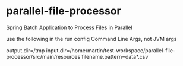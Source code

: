 # parallel-file-processor
Spring Batch Application to Process Files in Parallel 


use the following in the run config Command Line Args, not JVM args

output.dir=/tmp 
input.dir=/home/martin/test-workspace/parallel-file-processor/src/main/resources 
filename.pattern=data*.csv
